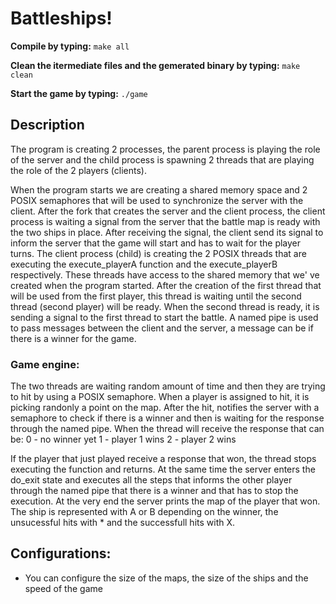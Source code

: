 # Battleships!

**Compile by typing:**
`make all`

**Clean the itermediate files and the gemerated binary by typing:**
`make clean`

**Start the game by typing:**
`./game`

## Description

The program is creating 2 processes, the parent process is playing the role of the server and the child process is spawning 2 threads that are playing the role of the 2 players (clients).

When the program starts we are creating a shared memory space and 2 POSIX semaphores that will be used to synchronize the server with the client. After the fork that creates the server and the client process, the client process is waiting a signal from the server that the battle map is ready with the two ships in place. After receiving the signal, the client send its signal to inform the server that the game will start and has to wait for the player turns. The client process (child) is creating the 2 POSIX threads that are executing the execute_playerA function and the execute_playerB respectively. These threads have access to the shared memory that we' ve created when the program started. After the creation of the first thread that will be used from the first player, this thread is waiting until the second thread (second player) will be ready. When the second thread is ready, it is sending a signal to the first thread to start the battle. A named pipe is used to pass messages between the client and the server, a message can be if there is a winner for the game.

### Game engine:
The two threads are waiting random amount of time and then they are trying to hit by using a POSIX semaphore. When a player is assigned to hit, it is picking randonly a point on the map. After the hit, notifies the server with a semaphore to check if there is a winner and then is waiting for the response through the named pipe. When the thread will receive the response that can be:
0 - no winner yet
1 - player 1 wins
2 - player 2 wins

If the player that just played receive a response that won, the thread stops executing the function and returns. At the same time the server enters the do_exit state and executes all the steps that informs the other player through the named pipe that there is a winner and that has to stop the execution. At the very end the server prints the map of the player that won. The ship is represented with A or B depending on the winner, the unsucessful hits with * and the successfull hits with X.

## Configurations:
- You can configure the size of the maps, the size of the ships and the speed of the game